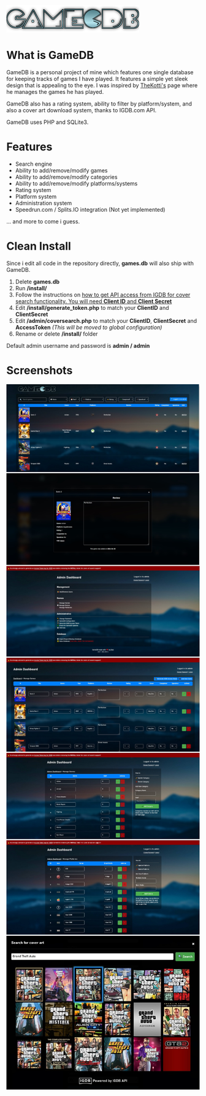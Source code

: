 ![Alt text](/screens/logo_github.png?raw=true "Logo")

# What is GameDB
GameDB is a personal project of mine which features one single database
for keeping tracks of games I have played. It features a simple yet
sleek design that is appealing to the eye. I was inspired by [TheKotti's](https://www.twitch.tv/thekotti "TheKotti's Twitch Channel") page where he manages the games he has played. 

GameDB also has a rating system, ability to filter by platform/system, and also
a cover art download system, thanks to IGDB.com API. 

GameDB uses PHP and SQLite3. 

# Features
- Search engine
- Ability to add/remove/modify games
- Ability to add/remove/modify categories
- Ability to add/remove/modify platforms/systems
- Rating system
- Platform system
- Administration system
- Speedrun.com / Splits.IO integration (Not yet implemented)

... and more to come i guess.

# Clean Install
Since i edit all code in the repository directly, **games.db** will also ship with GameDB. 

1. Delete **games.db**
2. Run **/install/**
3. Follow the instructions on [how to get API access from IGDB for cover search functionality. You will need **Client ID** and **Client Secret**](https://api-docs.igdb.com/#getting-started)
4. Edit **/install/generate_token.php** to match your **ClientID** and **ClientSecret**
5. Edit **/admin/coversearch.php** to match your **ClientID**, **ClientSecret** and **AccessToken** *(This will be moved to global configuration)*
6. Rename or delete **/install/** folder

Default admin username and password is **admin / admin**

# Screenshots 
![Alt text](/screens/index.jpg?raw=true "Index")
![Alt text](/screens/modal.jpg?raw=true "Modal")
![Alt text](/screens/admin.jpg?raw=true "Admin Index")
![Alt text](/screens/admin2.jpg?raw=true "Game Index")
![Alt text](/screens/admin3.jpg?raw=true "Categories Index")
![Alt text](/screens/admin4.jpg?raw=true "Platform Index")
![Alt text](/screens/igdb.jpg?raw=true "IGDB Cover Search")
